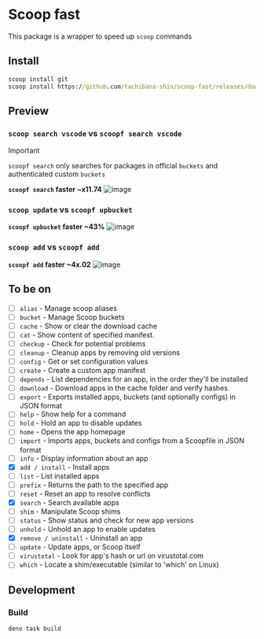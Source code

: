 # Scoop fast

This package is a wrapper to speed up `scoop` commands

## Install
```cmd
scoop install git
scoop install https://github.com/tachibana-shin/scoop-fast/releases/download/v0.0.5/scoopf.json
```

## Preview

### `scoop search vscode` vs `scoopf search vscode`
> [!IMPORTANT]
> `scoopf search` only searches for packages in official `buckets` and authenticated custom `buckets`

**`scoopf search` faster ~x11.74**
![image](https://github.com/user-attachments/assets/9ec599ac-110a-4046-9c58-202dbe643eae)

### `scoop update` vs `scoopf upbucket`

**`scoopf upbucket` faster ~43%**
![image](https://github.com/user-attachments/assets/e338f84c-e29d-4c9f-b985-b56644afd345)

### `scoop add` vs `scoopf add`

**`scoopf add` faster ~4x.02**
![image](https://github.com/user-attachments/assets/6c43f14f-7781-4909-8837-609fcb0f6da3)



## To be on

- [ ] `alias` - Manage scoop aliases
- [ ] `bucket` - Manage Scoop buckets
- [ ] `cache` - Show or clear the download cache
- [ ] `cat` - Show content of specified manifest.
- [ ] `checkup` - Check for potential problems
- [ ] `cleanup` - Cleanup apps by removing old versions
- [ ] `config` - Get or set configuration values
- [ ] `create` - Create a custom app manifest
- [ ] `depends` - List dependencies for an app, in the order they'll be installed
- [ ] `download` - Download apps in the cache folder and verify hashes
- [ ] `export` - Exports installed apps, buckets (and optionally configs) in JSON format
- [ ] `help` - Show help for a command
- [ ] `hold` - Hold an app to disable updates
- [ ] `home` - Opens the app homepage
- [ ] `import` - Imports apps, buckets and configs from a Scoopfile in JSON format
- [ ] `info` - Display information about an app
- [x] `add / install` - Install apps
- [ ] `list` - List installed apps
- [ ] `prefix` - Returns the path to the specified app
- [ ] `reset` - Reset an app to resolve conflicts
- [x] `search` - Search available apps
- [ ] `shim` - Manipulate Scoop shims
- [ ] `status` - Show status and check for new app versions
- [ ] `unhold` - Unhold an app to enable updates
- [x] `remove / uninstall` - Uninstall an app
- [ ] `update` - Update apps, or Scoop itself
- [ ] `virustotal` - Look for app's hash or url on virustotal.com
- [ ] `which` - Locate a shim/executable (similar to 'which' on Linux)

## Development
### Build
```bash
deno task build
```
